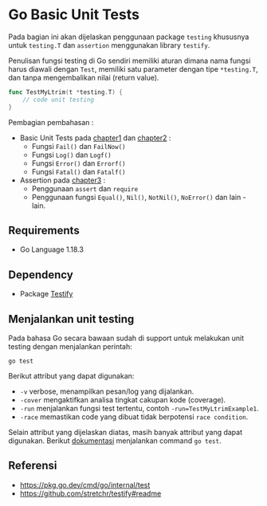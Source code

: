 # Go Basic Unit Tests
Pada bagian ini akan dijelaskan penggunaan package `testing` khususnya untuk `testing.T` dan `assertion` menggunakan library `testify`.

Penulisan fungsi testing di Go sendiri memiliki aturan dimana nama fungsi harus diawali dengan `Test`, memiliki satu parameter dengan tipe `*testing.T`, dan tanpa mengembalikan nilai (return value).
```go
func TestMyLtrim(t *testing.T) {
    // code unit testing
}
```

Pembagian pembahasan :
- Basic Unit Tests pada [chapter1](https://github.com/dewidyabagus/example-unit-tests-with-go/tree/master/examples/chapter1) dan [chapter2](https://github.com/dewidyabagus/example-unit-tests-with-go/tree/master/examples/chapter2) :
  - Fungsi `Fail()` dan `FailNow()`
  - Fungsi `Log()` dan `Logf()`
  - Fungsi `Error()` dan `Errorf()`
  - Fungsi `Fatal()` dan `Fatalf()`
- Assertion pada [chapter3](https://github.com/dewidyabagus/example-unit-tests-with-go/tree/master/examples/chapter3) :
  - Penggunaan `assert` dan `require`
  - Penggunaan fungsi `Equal()`, `Nil()`, `NotNil()`, `NoError()` dan lain - lain.
  
## Requirements
- Go Language 1.18.3

## Dependency
- Package [Testify](https://github.com/stretchr/testify)

## Menjalankan unit testing
Pada bahasa Go secara bawaan sudah di support untuk melakukan unit testing dengan menjalankan perintah:
```console
go test
```
Berikut attribut yang dapat digunakan:
- `-v` verbose, menampilkan pesan/log yang dijalankan.
- `-cover` mengaktifkan analisa tingkat cakupan kode (coverage).
- `-run` menjalankan fungsi test tertentu, contoh `-run=TestMyLtrimExample1`.
- `-race` memastikan code yang dibuat tidak berpotensi `race condition`.

Selain attribut yang dijelaskan diatas, masih banyak attribut yang dapat digunakan. Berikut [dokumentasi](https://pkg.go.dev/cmd/go/internal/test) menjalankan command `go test`.

## Referensi
- https://pkg.go.dev/cmd/go/internal/test
- https://github.com/stretchr/testify#readme
